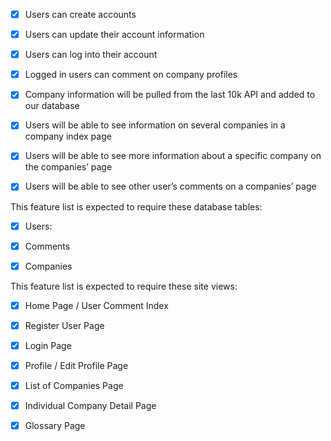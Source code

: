 - [X]	Users can create accounts

- [X]	Users can update their account information

- [X]	Users can log into their account

- [X]	Logged in users can comment on company profiles
- [X]	Company information will be pulled from the last 10k API and added to our database

- [X]	Users will be able to see information on several companies in a company index page

- [X]	Users will be able to see more information about a specific company on the companies’ page

- [X]	Users will be able to see other user’s comments on a companies’ page



This feature list is expected to require these database tables:

- [X] Users:


- [X] Comments


- [X] Companies


This feature list is expected to require these site views:

- [X] Home Page / User Comment Index

- [X] Register User Page

- [X] Login Page

- [X] Profile / Edit Profile Page

- [X] List of Companies Page

- [X] Individual Company Detail Page

- [X] Glossary Page
